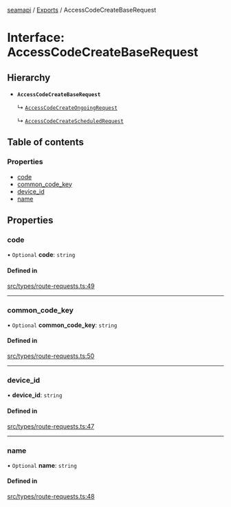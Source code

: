 [seamapi](../README.md) / [Exports](../modules.md) / AccessCodeCreateBaseRequest

# Interface: AccessCodeCreateBaseRequest

## Hierarchy

- **`AccessCodeCreateBaseRequest`**

  ↳ [`AccessCodeCreateOngoingRequest`](AccessCodeCreateOngoingRequest.md)

  ↳ [`AccessCodeCreateScheduledRequest`](AccessCodeCreateScheduledRequest.md)

## Table of contents

### Properties

- [code](AccessCodeCreateBaseRequest.md#code)
- [common\_code\_key](AccessCodeCreateBaseRequest.md#common_code_key)
- [device\_id](AccessCodeCreateBaseRequest.md#device_id)
- [name](AccessCodeCreateBaseRequest.md#name)

## Properties

### code

• `Optional` **code**: `string`

#### Defined in

[src/types/route-requests.ts:49](https://github.com/seamapi/javascript/blob/main/src/types/route-requests.ts#L49)

___

### common\_code\_key

• `Optional` **common\_code\_key**: `string`

#### Defined in

[src/types/route-requests.ts:50](https://github.com/seamapi/javascript/blob/main/src/types/route-requests.ts#L50)

___

### device\_id

• **device\_id**: `string`

#### Defined in

[src/types/route-requests.ts:47](https://github.com/seamapi/javascript/blob/main/src/types/route-requests.ts#L47)

___

### name

• `Optional` **name**: `string`

#### Defined in

[src/types/route-requests.ts:48](https://github.com/seamapi/javascript/blob/main/src/types/route-requests.ts#L48)
